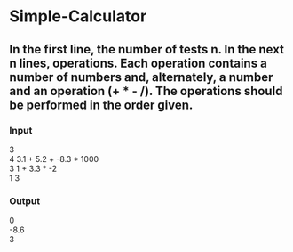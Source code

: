 # Simple-Calculator
In the first line, the number of tests **n**. In the next **n** lines, operations. Each operation contains a number of numbers and, alternately, a number and an operation **(+ * - /)**. The operations should be performed in the order given.
---
### Input
3\
4 3.1 + 5.2 + -8.3 * 1000\
3 1 + 3.3 * -2\
1 3
### Output
0\
-8.6\
3
